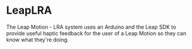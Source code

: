 LeapLRA
=======

The Leap Motion - LRA system uses an Arduino and the Leap SDK to provide useful haptic feedback for the user of a Leap Motion so they can know what they're doing.
